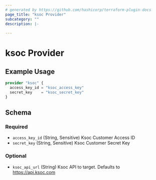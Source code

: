 ```yaml
---
# generated by https://github.com/hashicorp/terraform-plugin-docs
page_title: "ksoc Provider"
subcategory: ""
description: |-
  
---
```


# ksoc Provider



## Example Usage

```terraform
provider "ksoc" {
  access_key_id = "ksoc_access_key"
  secret_key    = "ksoc_secret_key"
}
```

<!-- schema generated by tfplugindocs -->
## Schema

### Required

- `access_key_id` (String, Sensitive) Ksoc Customer Access ID
- `secret_key` (String, Sensitive) Ksoc Customer Secret Key

### Optional

- `ksoc_api_url` (String) Ksoc API to target. Defaults to https://api.ksoc.com
